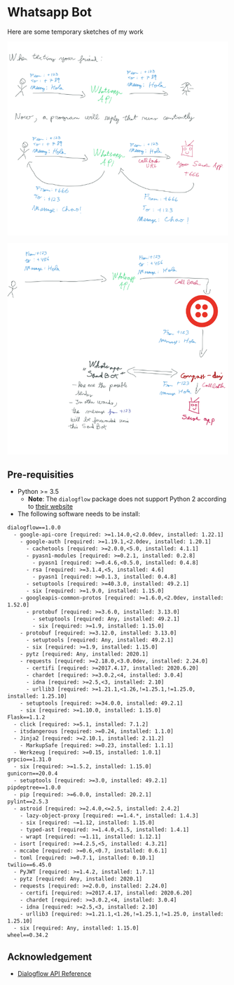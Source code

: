 # Whatsapp Bot

Here are some temporary sketches of my work

![api_bot](imgs/regular_api.png)

![api_bot_2](imgs/with_twilio.png)

## Pre-requisities

* Python >= 3.5
    * **Note**: The `dialogflow` package does not support Python 2 according to [their website](https://dialogflow-python-client-v2.readthedocs.io/en/latest/)
* The following software needs to be install:
```
dialogflow==1.0.0
  - google-api-core [required: >=1.14.0,<2.0.0dev, installed: 1.22.1]
    - google-auth [required: >=1.19.1,<2.0dev, installed: 1.20.1]
      - cachetools [required: >=2.0.0,<5.0, installed: 4.1.1]
      - pyasn1-modules [required: >=0.2.1, installed: 0.2.8]
        - pyasn1 [required: >=0.4.6,<0.5.0, installed: 0.4.8]
      - rsa [required: >=3.1.4,<5, installed: 4.6]
        - pyasn1 [required: >=0.1.3, installed: 0.4.8]
      - setuptools [required: >=40.3.0, installed: 49.2.1]
      - six [required: >=1.9.0, installed: 1.15.0]
    - googleapis-common-protos [required: >=1.6.0,<2.0dev, installed: 1.52.0]
      - protobuf [required: >=3.6.0, installed: 3.13.0]
        - setuptools [required: Any, installed: 49.2.1]
        - six [required: >=1.9, installed: 1.15.0]
    - protobuf [required: >=3.12.0, installed: 3.13.0]
      - setuptools [required: Any, installed: 49.2.1]
      - six [required: >=1.9, installed: 1.15.0]
    - pytz [required: Any, installed: 2020.1]
    - requests [required: >=2.18.0,<3.0.0dev, installed: 2.24.0]
      - certifi [required: >=2017.4.17, installed: 2020.6.20]
      - chardet [required: >=3.0.2,<4, installed: 3.0.4]
      - idna [required: >=2.5,<3, installed: 2.10]
      - urllib3 [required: >=1.21.1,<1.26,!=1.25.1,!=1.25.0, installed: 1.25.10]
    - setuptools [required: >=34.0.0, installed: 49.2.1]
    - six [required: >=1.10.0, installed: 1.15.0]
Flask==1.1.2
  - click [required: >=5.1, installed: 7.1.2]
  - itsdangerous [required: >=0.24, installed: 1.1.0]
  - Jinja2 [required: >=2.10.1, installed: 2.11.2]
    - MarkupSafe [required: >=0.23, installed: 1.1.1]
  - Werkzeug [required: >=0.15, installed: 1.0.1]
grpcio==1.31.0
  - six [required: >=1.5.2, installed: 1.15.0]
gunicorn==20.0.4
  - setuptools [required: >=3.0, installed: 49.2.1]
pipdeptree==1.0.0
  - pip [required: >=6.0.0, installed: 20.2.1]
pylint==2.5.3
  - astroid [required: >=2.4.0,<=2.5, installed: 2.4.2]
    - lazy-object-proxy [required: ==1.4.*, installed: 1.4.3]
    - six [required: ~=1.12, installed: 1.15.0]
    - typed-ast [required: >=1.4.0,<1.5, installed: 1.4.1]
    - wrapt [required: ~=1.11, installed: 1.12.1]
  - isort [required: >=4.2.5,<5, installed: 4.3.21]
  - mccabe [required: >=0.6,<0.7, installed: 0.6.1]
  - toml [required: >=0.7.1, installed: 0.10.1]
twilio==6.45.0
  - PyJWT [required: >=1.4.2, installed: 1.7.1]
  - pytz [required: Any, installed: 2020.1]
  - requests [required: >=2.0.0, installed: 2.24.0]
    - certifi [required: >=2017.4.17, installed: 2020.6.20]
    - chardet [required: >=3.0.2,<4, installed: 3.0.4]
    - idna [required: >=2.5,<3, installed: 2.10]
    - urllib3 [required: >=1.21.1,<1.26,!=1.25.1,!=1.25.0, installed: 1.25.10]
  - six [required: Any, installed: 1.15.0]
wheel==0.34.2
```

## Acknowledgement

* [Dialogflow API Reference](https://dialogflow-python-client-v2.readthedocs.io/en/latest/)